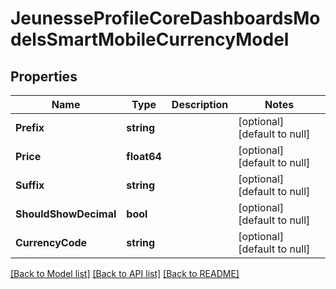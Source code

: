 # JeunesseProfileCoreDashboardsModelsSmartMobileCurrencyModel

## Properties
Name | Type | Description | Notes
------------ | ------------- | ------------- | -------------
**Prefix** | **string** |  | [optional] [default to null]
**Price** | **float64** |  | [optional] [default to null]
**Suffix** | **string** |  | [optional] [default to null]
**ShouldShowDecimal** | **bool** |  | [optional] [default to null]
**CurrencyCode** | **string** |  | [optional] [default to null]

[[Back to Model list]](../README.md#documentation-for-models) [[Back to API list]](../README.md#documentation-for-api-endpoints) [[Back to README]](../README.md)


